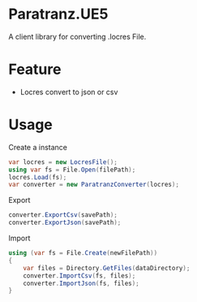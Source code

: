 # Paratranz.UE5
A client library for converting .locres File.

# Feature
- Locres convert to json or csv

# Usage

Create a instance

```cs
var locres = new LocresFile();
using var fs = File.Open(filePath);
locres.Load(fs);
var converter = new ParatranzConverter(locres);
```

Export

```cs
converter.ExportCsv(savePath);
converter.ExportJson(savePath);
```

Import

```cs
using (var fs = File.Create(newFilePath))
{
    var files = Directory.GetFiles(dataDirectory);
    converter.ImportCsv(fs, files);
    converter.ImportJson(fs, files);
}
```
